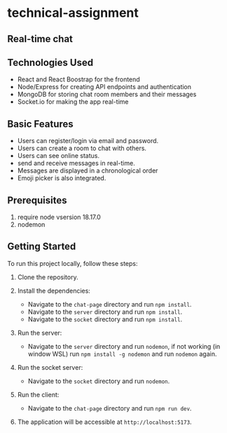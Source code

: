 # technical-assignment
## Real-time chat

## Technologies Used
- React and React Boostrap for the frontend
- Node/Express for creating API endpoints and authentication
- MongoDB for storing chat room members and their messages
- Socket.io for making the app real-time

## Basic Features
- Users can register/login via email and password.
- Users can create a room to chat with others.
- Users can see online status.
- send and receive messages in real-time.
- Messages are displayed in a chronological order
- Emoji picker is also integrated.

## Prerequisites
1. require node vsersion 18.17.0
2. nodemon

## Getting Started
To run this project locally, follow these steps:
1. Clone the repository.
2. Install the dependencies:
   - Navigate to the `chat-page` directory and run `npm install`.
   - Navigate to the `server` directory and run `npm install`.
   - Navigate to the `socket` directory and run `npm install`.

3. Run the server:
    - Navigate to the `server` directory and run `nodemon`, if not working (in window WSL) run `npm install -g nodemon` and run `nodemon` again.
4. Run the socket server:
    - Navigate to the `socket` directory and run `nodemon`.
5. Run the client:
    - Navigate to the `chat-page` directory and run `npm run dev`.
6. The application will be accessible at `http://localhost:5173`.
